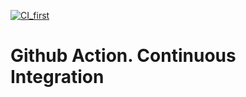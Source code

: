 [![CI_first](https://github.com/chitawebui131/1323GA/actions/workflows/mywf.yml/badge.svg)](https://github.com/chitawebui131/1323GA/actions/workflows/mywf.yml)


# Github Action. Continuous Integration
